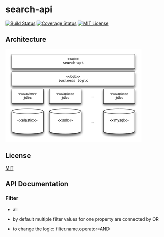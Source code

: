 # search-api

[![Build Status](https://travis-ci.org/tblsoft/search-api.svg?branch=master)](https://travis-ci.org/tblsoft/search-api)
[![Coverage Status](https://coveralls.io/repos/github/tblsoft/search-api/badge.svg?branch=master)](https://coveralls.io/github/tblsoft/search-api?branch=master)
[![MIT License](https://img.shields.io/npm/l/check-dependencies.svg?style=flat-square)](http://opensource.org/licenses/MIT)

        
## Architecture
![Search API Architecture](/doc/images/architecture-search-api.png)
## License
[MIT](https://github.com/tblsoft/search-api/blob/master/LICENSE)
        
        
## API Documentation
### Filter
- all 

- by default multiple filter values for one property are connected by OR
- to change the logic: filter.name.operator=AND
